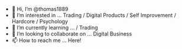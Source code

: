 - 👋 Hi, I’m @thomas1889
- 👀 I’m interested in ... Trading /  Digital Products / Self Improvement / Hardcore / Psychology 
- 🌱 I’m currently learning ... / Trading 
- 💞️ I’m looking to collaborate on ... Digital Business
- 📫 How to reach me ... Here!

<!---
thomas1889/thomas1889 is a ✨ special ✨ repository because its `README.md` (this file) appears on your GitHub profile.
You can click the Preview link to take a look at your changes.
--->
